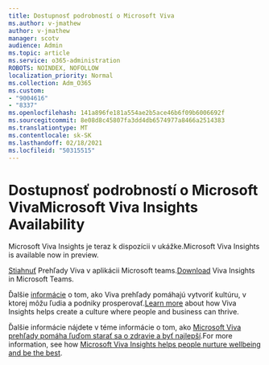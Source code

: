 ```yaml
---
title: Dostupnosť podrobností o Microsoft Viva
ms.author: v-jmathew
author: v-jmathew
manager: scotv
audience: Admin
ms.topic: article
ms.service: o365-administration
ROBOTS: NOINDEX, NOFOLLOW
localization_priority: Normal
ms.collection: Adm_O365
ms.custom:
- "9004616"
- "8337"
ms.openlocfilehash: 141a896fe181a554ae2b5ace46b6f09b6006692f
ms.sourcegitcommit: 8e08d8c45807fa3dd4db6574977a8466a2514383
ms.translationtype: MT
ms.contentlocale: sk-SK
ms.lasthandoff: 02/18/2021
ms.locfileid: "50315515"
---
```

# <a name="microsoft-viva-insights-availability"></a><span data-ttu-id="d76c8-102">Dostupnosť podrobností o Microsoft Viva</span><span class="sxs-lookup"><span data-stu-id="d76c8-102">Microsoft Viva Insights Availability</span></span>

<span data-ttu-id="d76c8-103">Microsoft Viva Insights je teraz k dispozícii v ukážke.</span><span class="sxs-lookup"><span data-stu-id="d76c8-103">Microsoft Viva Insights is available now in preview.</span></span>

<span data-ttu-id="d76c8-104">[Stiahnuť](https://aka.ms/InsightsDocumentation) Prehľady Viva v aplikácii Microsoft teams.</span><span class="sxs-lookup"><span data-stu-id="d76c8-104">[Download](https://aka.ms/InsightsDocumentation) Viva Insights in Microsoft Teams.</span></span>

<span data-ttu-id="d76c8-105">Ďalšie [informácie](https://aka.ms/VivaInsights) o tom, ako Viva prehľady pomáhajú vytvoriť kultúru, v ktorej môžu ľudia a podniky prosperovať.</span><span class="sxs-lookup"><span data-stu-id="d76c8-105">[Learn more](https://aka.ms/VivaInsights) about how Viva Insights helps create a culture where people and business can thrive.</span></span>

<span data-ttu-id="d76c8-106">Ďalšie informácie nájdete v téme informácie o tom, ako [Microsoft Viva prehľady pomáha ľuďom starať sa o zdravie a byť najlepší](https://techcommunity.microsoft.com/t5/microsoft-viva-blog/microsoft-viva-insights-helps-people-nurture-wellbeing-and-be/ba-p/2107010).</span><span class="sxs-lookup"><span data-stu-id="d76c8-106">For more information, see how [Microsoft Viva Insights helps people nurture wellbeing and be the best](https://techcommunity.microsoft.com/t5/microsoft-viva-blog/microsoft-viva-insights-helps-people-nurture-wellbeing-and-be/ba-p/2107010).</span></span>
